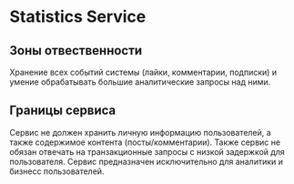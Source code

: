 # Statistics Service

## Зоны отвественности

Хранение всех событий системы (лайки, комментарии, подписки) и умение обрабатывать большие аналитические запросы над ними.

## Границы сервиса

Сервис не должен хранить личную информацию пользователей, а также содержимое контента (посты/комментарии). Также сервис не обязан отвечать на транзакционные запросы с низкой задержкой для пользователя. Сервис предназначен исключительно для аналитики и бизнесс пользователей.
